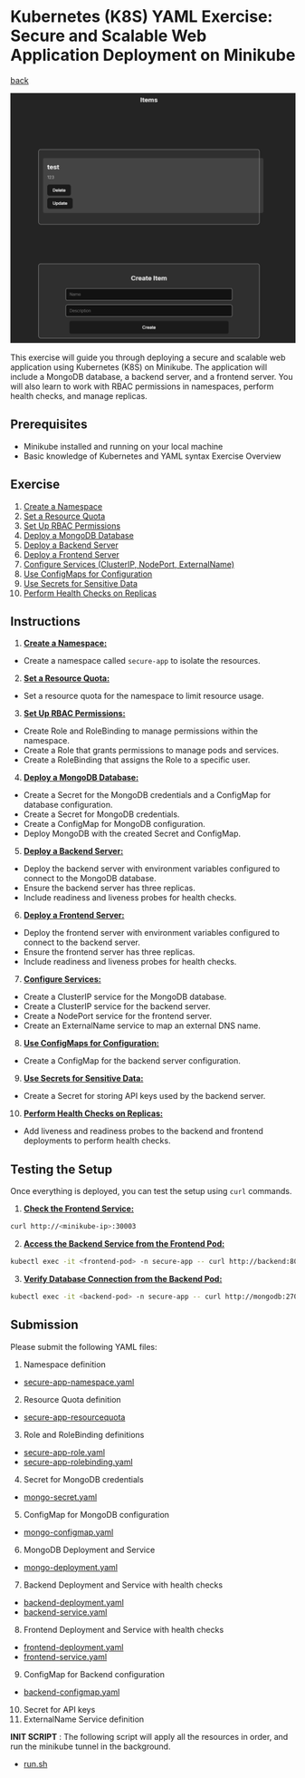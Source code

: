 # Kubernetes (K8S) YAML Exercise: Secure and Scalable Web Application Deployment on Minikube

[back](../README.md)

![secure-app](./assets/secure-app.png)

This exercise will guide you through deploying a secure and scalable web application using Kubernetes (K8S) on Minikube. The application will include a MongoDB database, a backend server, and a frontend server. You will also learn to work with RBAC permissions in namespaces, perform health checks, and manage replicas.

## Prerequisites

- Minikube installed and running on your local machine
- Basic knowledge of Kubernetes and YAML syntax
  Exercise Overview

## Exercise

1. <u>Create a Namespace</u>
2. <u>Set a Resource Quota</u>
3. <u>Set Up RBAC Permissions</u>
4. <u>Deploy a MongoDB Database</u>
5. <u>Deploy a Backend Server</u>
6. <u>Deploy a Frontend Server</u>
7. <u>Configure Services (ClusterIP, NodePort, ExternalName)</u>
8. <u>Use ConfigMaps for Configuration</u>
9. <u>Use Secrets for Sensitive Data</u>
10. <u>Perform Health Checks on Replicas</u>

## Instructions

1. <u><b>Create a Namespace:</b></u>

- Create a namespace called `secure-app` to isolate the resources.

2. <u><b>Set a Resource Quota:</b></u>

- Set a resource quota for the namespace to limit resource usage.

3. <u><b>Set Up RBAC Permissions:</b></u>

- Create Role and RoleBinding to manage permissions within the namespace.
- Create a Role that grants permissions to manage pods and services.
- Create a RoleBinding that assigns the Role to a specific user.

4. <u><b>Deploy a MongoDB Database:</b></u>

- Create a Secret for the MongoDB credentials and a ConfigMap for database configuration.
- Create a Secret for MongoDB credentials.
- Create a ConfigMap for MongoDB configuration.
- Deploy MongoDB with the created Secret and ConfigMap.

5. <u><b>Deploy a Backend Server:</b></u>

- Deploy the backend server with environment variables configured to connect to the MongoDB database.
- Ensure the backend server has three replicas.
- Include readiness and liveness probes for health checks.

6. <u><b>Deploy a Frontend Server:</b></u>

- Deploy the frontend server with environment variables configured to connect to the backend server.
- Ensure the frontend server has three replicas.
- Include readiness and liveness probes for health checks.

7. <u><b>Configure Services:</b></u>

- Create a ClusterIP service for the MongoDB database.
- Create a ClusterIP service for the backend server.
- Create a NodePort service for the frontend server.
- Create an ExternalName service to map an external DNS name.

8. <u><b>Use ConfigMaps for Configuration:</b></u>

- Create a ConfigMap for the backend server configuration.

9. <u><b>Use Secrets for Sensitive Data:</b></u>

- Create a Secret for storing API keys used by the backend server.

10. <u><b>Perform Health Checks on Replicas:</b></u>

- Add liveness and readiness probes to the backend and frontend deployments to perform health checks.

## Testing the Setup

Once everything is deployed, you can test the setup using `curl` commands.

1. <u><b>Check the Frontend Service:</b></u>

```sh
curl http://<minikube-ip>:30003
```

2. <u><b>Access the Backend Service from the Frontend Pod:</b></u>

```sh
kubectl exec -it <frontend-pod> -n secure-app -- curl http://backend:8080
```

3. <u><b>Verify Database Connection from the Backend Pod:</b></u>

```sh
kubectl exec -it <backend-pod> -n secure-app -- curl http://mongodb:27017
```

## Submission

Please submit the following YAML files:

1. Namespace definition

- [secure-app-namespace.yaml](./k8_secure_scalable_exercise/manifests/ns/secure-app-namespace.yaml)

2. Resource Quota definition

- [secure-app-resourcequota](./k8_secure_scalable_exercise/manifests/ns/secure-app-resourcequota.yaml)

3. Role and RoleBinding definitions

- [secure-app-role.yaml](./k8_secure_scalable_exercise/manifests/ns/secure-app-role.yaml)
- [secure-app-rolebinding.yaml](./k8_secure_scalable_exercise/manifests/ns/secure-app-rolebinding.yaml)

4. Secret for MongoDB credentials

- [mongo-secret.yaml](./k8_secure_scalable_exercise/manifests/mongo/mongo-secret.yaml)

5. ConfigMap for MongoDB configuration

- [mongo-configmap.yaml](./k8_secure_scalable_exercise/manifests/mongo/mongo-configmap.yaml)

6. MongoDB Deployment and Service

- [mongo-deployment.yaml](./k8_secure_scalable_exercise/manifests/mongo/mongo-deployment.yaml)

7. Backend Deployment and Service with health checks

- [backend-deployment.yaml](./k8_secure_scalable_exercise/manifests/backend/backend-deployment.yaml)
- [backend-service.yaml](./k8_secure_scalable_exercise/manifests/backend/backend-service.yaml)

8. Frontend Deployment and Service with health checks

- [frontend-deployment.yaml](./k8_secure_scalable_exercise/manifests/frontend/frontend-deployment.yaml)
- [frontend-service.yaml](./k8_secure_scalable_exercise/manifests/frontend/frontend-service.yaml)

9. ConfigMap for Backend configuration

- [backend-configmap.yaml](./k8_secure_scalable_exercise/manifests/backend/backend-configmap.yaml)

10. Secret for API keys
11. ExternalName Service definition

**INIT SCRIPT** : The following script will apply all the resources in order, and run the minikube tunnel in the background.

- [run.sh](./k8_secure_scalable_exercise/scripts/run.sh)
